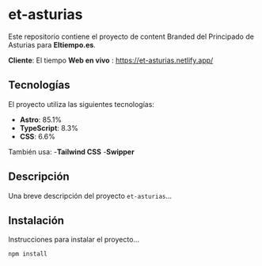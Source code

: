 # et-asturias

Este repositorio contiene el proyecto de content Branded del Principado de Asturias para **Eltiempo.es**.

**Cliente**: El tiempo
**Web en vivo** : https://et-asturias.netlify.app/

## Tecnologías

El proyecto utiliza las siguientes tecnologías:
- **Astro**: 85.1%
- **TypeScript**: 8.3%
- **CSS**: 6.6%

También usa:
-**Tailwind CSS**
-**Swipper**


## Descripción

Una breve descripción del proyecto `et-asturias`...

## Instalación

Instrucciones para instalar el proyecto...

```bash
npm install
